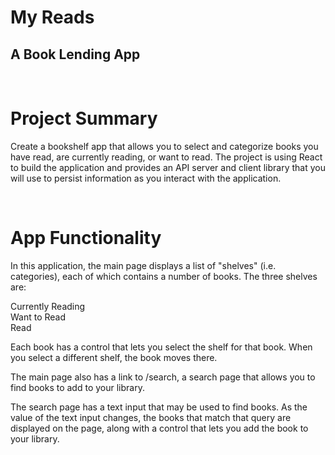 # My Reads
## A Book Lending App

<br>

# Project Summary

Create a bookshelf app that allows you to select and categorize books you have read, are currently reading, or want to read. The project is using React to build the application and provides an API server and client library that you will use to persist information as you interact with the application.

<br>

# App Functionality

In this application, the main page displays a list of "shelves" (i.e. categories), each of which contains a number of books. The three shelves are:

Currently Reading <br>
Want to Read <br>
Read <br>

Each book has a control that lets you select the shelf for that book. When you select a different shelf, the book moves there.

The main page also has a link to /search, a search page that allows you to find books to add to your library.

The search page has a text input that may be used to find books. As the value of the text input changes, the books that match that query are displayed on the page, along with a control that lets you add the book to your library.